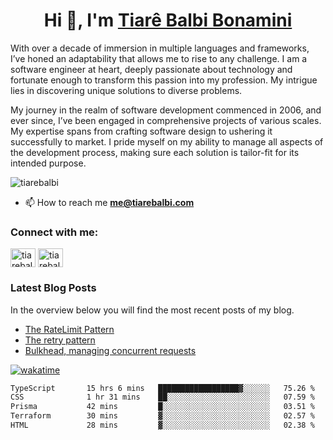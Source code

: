 

<h1 align="center">Hi 👋, I'm <a href="https://tiarebalbi.com?utm_source=github&utm_medium=profile&utm_campaign=github_profile">Tiarê Balbi Bonamini</a></h1>

<p>
  With over a decade of immersion in multiple languages and frameworks, I’ve honed an adaptability that allows me to rise to any challenge. I am a software engineer at heart, deeply passionate about technology and fortunate enough to transform this passion into my profession. My intrigue lies in discovering unique solutions to diverse problems.
</p>

<p>
  
My journey in the realm of software development commenced in 2006, and ever since, I’ve been engaged in comprehensive projects of various scales. My expertise spans from crafting software design to ushering it successfully to market. I pride myself on my ability to manage all aspects of the development process, making sure each solution is tailor-fit for its intended purpose.
  </p>

<p align="left"> <img src="https://komarev.com/ghpvc/?username=tiarebalbi" alt="tiarebalbi" /> </p>

- 📫 How to reach me **me@tiarebalbi.com**

<p align="left">
<h3 align="left">Connect with me:</h3>
<a href="https://twitter.com/tiarebalbi" target="blank"><img align="center" src="https://cdn.jsdelivr.net/npm/simple-icons@3.0.1/icons/twitter.svg" alt="tiarebalbi" height="30" width="40" /></a>
<a href="https://instagram.com/tiarebalbi" target="blank"><img align="center" src="https://cdn.jsdelivr.net/npm/simple-icons@3.0.1/icons/instagram.svg" alt="tiarebalbi" height="30" width="40" /></a>
</p>

### Latest Blog Posts

In the overview below you will find the most recent posts of my blog.

* [The RateLimit Pattern](https://tiarebalbi.com/article/week-4-the-rate-limit-pattern?utm_source=github&utm_medium=profile&utm_campaign=github_profile)
* [The retry pattern](https://tiarebalbi.com/article/week-3-the-retry-pattern?utm_source=github&utm_medium=profile&utm_campaign=github_profile)
* [Bulkhead, managing concurrent requests](https://tiarebalbi.com/article/week-2-bulkhead-managing-concurrent-requests?utm_source=github&utm_medium=profile&utm_campaign=github_profile)


[![wakatime](https://wakatime.com/badge/user/f71f7463-5f32-452d-8823-8dfe2f96a6ec.svg)](https://wakatime.com/@f71f7463-5f32-452d-8823-8dfe2f96a6ec)

<!--START_SECTION:waka-->

```txt
TypeScript       15 hrs 6 mins   ██████████████████▓░░░░░░   75.26 %
CSS              1 hr 31 mins    ██░░░░░░░░░░░░░░░░░░░░░░░   07.59 %
Prisma           42 mins         █░░░░░░░░░░░░░░░░░░░░░░░░   03.51 %
Terraform        30 mins         ▓░░░░░░░░░░░░░░░░░░░░░░░░   02.57 %
HTML             28 mins         ▓░░░░░░░░░░░░░░░░░░░░░░░░   02.38 %
```

<!--END_SECTION:waka-->
